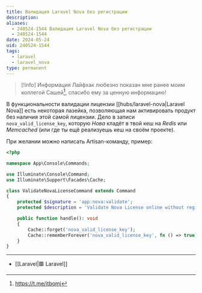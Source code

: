 ```yaml
---
title: Валидация Laravel Nova без регистрации
description: 
aliases:
  - 240524-1544 Валидация Laravel Nova без регистрации
  - 240524-1544
date: 2024-05-24
uid: 240524-1544
tags:
  - laravel
  - laravel_nova
type: permanent
---
```


> [!info] Информация
> Лайфхак любезно показан мне ранее моим коллегой Сашей[^src], спасибо ему за ценную информацию!

В функциональности валидации лицензии [[hubs/laravel-nova|Laravel Nova]] есть некоторая лазейка, позволяющая нам активировать продукт без наличия этой самой лицензии. Дело в записи `nova_valid_license_key`, которую *Нова* кладёт в твой кеш на *Redis* или *Memcached* (или где ты ещё реализуешь кеш на своём проекте).

При желании можно написать Artisan-команду, пример:

```php
<?php

namespace App\Console\Commands;

use Illuminate\Console\Command;
use Illuminate\Support\Facades\Cache;

class ValidateNovaLicenseCommand extends Command
{
    protected $signature = 'app:nova:validate';
    protected $description = 'Validate Nova License online without registration';

    public function handle(): void
    {
        Cache::forget('nova_valid_license_key');
        Cache::rememberForever('nova_valid_license_key', fn () => true);
    }
}
```

---

- [[Laravel|🟥 Laravel]]

[^src]: https://t.me/itbomj
